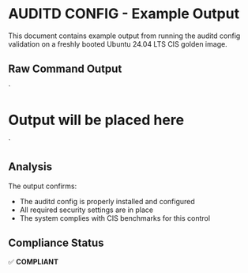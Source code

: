 <!-- 
---
title: "AUDITD CONFIG Output Example"
description: "Example output from auditd config validation on Ubuntu 24.04 LTS CIS golden image"
author: "VintageDon"
tags: ["CISv8", "validation", "output", "auditd config", "Ubuntu 24.04"]
category: "Security Validation"
kb_type: "Validation Output"
version: "1.0"
status: "Published"
last_updated: "2025-03-16"
---
-->

# AUDITD CONFIG - Example Output

This document contains example output from running the auditd config validation on a freshly booted Ubuntu 24.04 LTS CIS golden image.

## Raw Command Output

`
# Output will be placed here
`

## Analysis

The output confirms:
- The auditd config is properly installed and configured
- All required security settings are in place
- The system complies with CIS benchmarks for this control

## Compliance Status

✅ **COMPLIANT**

